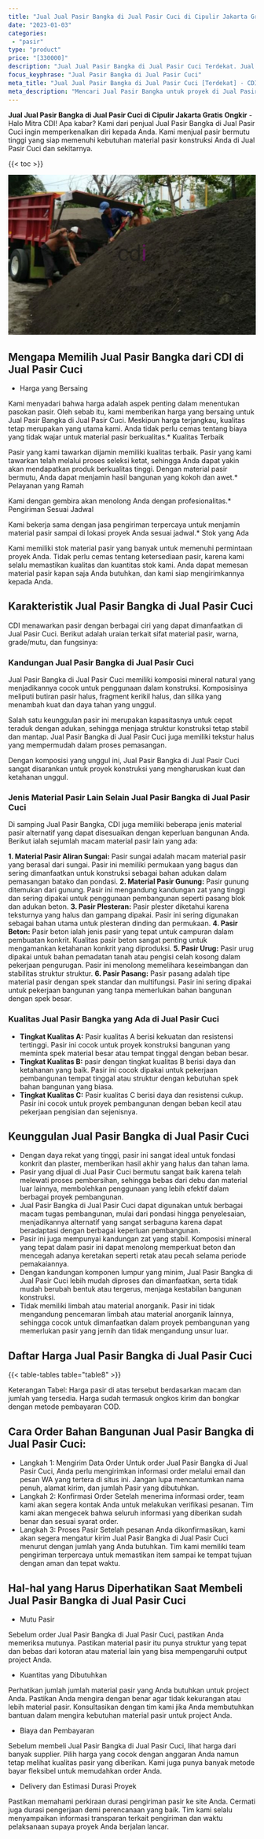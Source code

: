 ```yaml
---
title: "Jual Jual Pasir Bangka di Jual Pasir Cuci di Cipulir Jakarta Gratis Ongkir"
date: "2023-01-03"
categories:
 - "pasir"
type: "product"
price: "[330000]"
description: "Jual Jual Pasir Bangka di Jual Pasir Cuci Terdekat. Jual Pasir Bangka ini sering dipakai dalam proyek konstruksi sebagai material adukan yang terpilih dan halus. Kontak kami untuk mendapatkan informasi lebih lanjut."
focus_keyphrase: "Jual Pasir Bangka di Jual Pasir Cuci"
meta_title: "Jual Jual Pasir Bangka di Jual Pasir Cuci [Terdekat] - CDI"
meta_description: "Mencari Jual Pasir Bangka untuk proyek di Jual Pasir Cuci? Kami menawarkan Jual Pasir Bangka berkualitas untuk material adukan. Segera dapatkan penawaran terbaik."
---
```


**Jual Jual Pasir Bangka di Jual Pasir Cuci di Cipulir Jakarta Gratis Ongkir** - Halo Mitra CDI! Apa kabar? Kami dari penjual Jual Pasir Bangka di Jual Pasir Cuci ingin memperkenalkan diri kepada Anda. Kami menjual pasir bermutu tinggi yang siap memenuhi kebutuhan material pasir konstruksi Anda di Jual Pasir Cuci dan sekitarnya.

{{< toc >}}

![Jual Jual Pasir Bangka di Jual Pasir Cuci di Cipulir Jakarta Gratis Ongkir](/images/pasir/pasir-bangunan-17.jpg)

## Mengapa Memilih Jual Pasir Bangka dari CDI di Jual Pasir Cuci

*   Harga yang Bersaing

Kami menyadari bahwa harga adalah aspek penting dalam menentukan pasokan pasir. Oleh sebab itu, kami memberikan harga yang bersaing untuk Jual Pasir Bangka di Jual Pasir Cuci. Meskipun harga terjangkau, kualitas tetap merupakan yang utama kami. Anda tidak perlu cemas tentang biaya yang tidak wajar untuk material pasir berkualitas.*   Kualitas Terbaik

Pasir yang kami tawarkan dijamin memiliki kualitas terbaik. Pasir yang kami tawarkan telah melalui proses seleksi ketat, sehingga Anda dapat yakin akan mendapatkan produk berkualitas tinggi. Dengan material pasir bermutu, Anda dapat menjamin hasil bangunan yang kokoh dan awet.*   Pelayanan yang Ramah

Kami dengan gembira akan menolong Anda dengan profesionalitas.*   Pengiriman Sesuai Jadwal

Kami bekerja sama dengan jasa pengiriman terpercaya untuk menjamin material pasir sampai di lokasi proyek Anda sesuai jadwal.*   Stok yang Ada

Kami memiliki stok material pasir yang banyak untuk memenuhi permintaan proyek Anda. Tidak perlu cemas tentang ketersediaan pasir, karena kami selalu memastikan kualitas dan kuantitas stok kami. Anda dapat memesan material pasir kapan saja Anda butuhkan, dan kami siap mengirimkannya kepada Anda. 

## Karakteristik Jual Pasir Bangka di Jual Pasir Cuci

CDI menawarkan pasir dengan berbagai ciri yang dapat dimanfaatkan di Jual Pasir Cuci. Berikut adalah uraian terkait sifat material pasir, warna, grade/mutu, dan fungsinya:

### Kandungan Jual Pasir Bangka di Jual Pasir Cuci

Jual Pasir Bangka di Jual Pasir Cuci memiliki komposisi mineral natural yang menjadikannya cocok untuk penggunaan dalam konstruksi. Komposisinya meliputi butiran pasir halus, fragment kerikil halus, dan silika yang menambah kuat dan daya tahan yang unggul.

Salah satu keunggulan pasir ini merupakan kapasitasnya untuk cepat teraduk dengan adukan, sehingga menjaga struktur konstruksi tetap stabil dan mantap. Jual Pasir Bangka di Jual Pasir Cuci juga memiliki tekstur halus yang mempermudah dalam proses pemasangan.

Dengan komposisi yang unggul ini, Jual Pasir Bangka di Jual Pasir Cuci sangat disarankan untuk proyek konstruksi yang mengharuskan kuat dan ketahanan unggul.

### Jenis Material Pasir Lain Selain Jual Pasir Bangka di Jual Pasir Cuci

Di samping Jual Pasir Bangka, CDI juga memiliki beberapa jenis material pasir alternatif yang dapat disesuaikan dengan keperluan bangunan Anda. Berikut ialah sejumlah macam material pasir lain yang ada:

**1\. Material Pasir Aliran Sungai:** Pasir sungai adalah macam material pasir yang berasal dari sungai. Pasir ini memiliki permukaan yang bagus dan sering dimanfaatkan untuk konstruksi sebagai bahan adukan dalam pemasangan batako dan pondasi.
**2\. Material Pasir Gunung:** Pasir gunung ditemukan dari gunung. Pasir ini mengandung kandungan zat yang tinggi dan sering dipakai untuk penggunaan pembangunan seperti pasang blok dan adukan beton.
**3\. Pasir Plesteran:** Pasir plester diketahui karena teksturnya yang halus dan gampang dipakai. Pasir ini sering digunakan sebagai bahan utama untuk plesteran dinding dan permukaan.
**4\. Pasir Beton:** Pasir beton ialah jenis pasir yang tepat untuk campuran dalam pembuatan konkrit. Kualitas pasir beton sangat penting untuk mengamankan ketahanan konkrit yang diproduksi.
**5\. Pasir Urug:** Pasir urug dipakai untuk bahan pemadatan tanah atau pengisi celah kosong dalam pekerjaan pengurugan. Pasir ini menolong memelihara keseimbangan dan stabilitas struktur struktur.
**6\. Pasir Pasang:** Pasir pasang adalah tipe material pasir dengan spek standar dan multifungsi. Pasir ini sering dipakai untuk pekerjaan bangunan yang tanpa memerlukan bahan bangunan dengan spek besar.

### Kualitas Jual Pasir Bangka yang Ada di Jual Pasir Cuci

*   **Tingkat Kualitas A:** Pasir kualitas A berisi kekuatan dan resistensi tertinggi. Pasir ini cocok untuk proyek konstruksi bangunan yang meminta spek material besar atau tempat tinggal dengan beban besar.
*   **Tingkat Kualitas B:** pasir dengan tingkat kualitas B berisi daya dan ketahanan yang baik. Pasir ini cocok dipakai untuk pekerjaan pembangunan tempat tinggal atau struktur dengan kebutuhan spek bahan bangunan yang biasa.
*   **Tingkat Kualitas C:** Pasir kualitas C berisi daya dan resistensi cukup. Pasir ini cocok untuk proyek pembangunan dengan beban kecil atau pekerjaan pengisian dan sejenisnya.

## Keunggulan Jual Pasir Bangka di Jual Pasir Cuci

*   Dengan daya rekat yang tinggi, pasir ini sangat ideal untuk fondasi konkrit dan plaster, memberikan hasil akhir yang halus dan tahan lama.
*   Pasir yang dijual di Jual Pasir Cuci bermutu sangat baik karena telah melewati proses pembersihan, sehingga bebas dari debu dan material luar lainnya, membolehkan penggunaan yang lebih efektif dalam berbagai proyek pembangunan.
*   Jual Pasir Bangka di Jual Pasir Cuci dapat digunakan untuk berbagai macam tugas pembangunan, mulai dari pondasi hingga penyelesaian, menjadikannya alternatif yang sangat serbaguna karena dapat beradaptasi dengan berbagai keperluan pembangunan.
*   Pasir ini juga mempunyai kandungan zat yang stabil. Komposisi mineral yang tepat dalam pasir ini dapat menolong memperkuat beton dan mencegah adanya keretakan seperti retak atau pecah selama periode pemakaiannya.
*   Dengan kandungan komponen lumpur yang minim, Jual Pasir Bangka di Jual Pasir Cuci lebih mudah diproses dan dimanfaatkan, serta tidak mudah berubah bentuk atau tergerus, menjaga kestabilan bangunan konstruksi.
*   Tidak memiliki limbah atau material anorganik. Pasir ini tidak mengandung pencemaran limbah atau material anorganik lainnya, sehingga cocok untuk dimanfaatkan dalam proyek pembangunan yang memerlukan pasir yang jernih dan tidak mengandung unsur luar.

## Daftar Harga Jual Pasir Bangka di Jual Pasir Cuci

{{< table-tables table="table8" >}}

Keterangan Tabel: Harga pasir di atas tersebut berdasarkan macam dan jumlah yang tersedia. Harga sudah termasuk ongkos kirim dan bongkar dengan metode pembayaran COD.

## Cara Order Bahan Bangunan Jual Pasir Bangka di Jual Pasir Cuci:

*   Langkah 1: Mengirim Data Order
Untuk order Jual Pasir Bangka di Jual Pasir Cuci, Anda perlu mengirimkan informasi order melalui email dan pesan WA yang tertera di situs ini. Jangan lupa mencantumkan nama penuh, alamat kirim, dan jumlah Pasir yang dibutuhkan.
*   Langkah 2: Konfirmasi Order
Setelah menerima informasi order, team kami akan segera kontak Anda untuk melakukan verifikasi pesanan. Tim kami akan mengecek bahwa seluruh informasi yang diberikan sudah benar dan sesuai syarat order.
*   Langkah 3: Proses Pasir
Setelah pesanan Anda dikonfirmasikan, kami akan segera mengatur kirim Jual Pasir Bangka di Jual Pasir Cuci menurut dengan jumlah yang Anda butuhkan. Tim kami memiliki team pengiriman terpercaya untuk memastikan item sampai ke tempat tujuan dengan aman dan tepat waktu.

## Hal-hal yang Harus Diperhatikan Saat Membeli Jual Pasir Bangka di Jual Pasir Cuci

*   Mutu Pasir

Sebelum order Jual Pasir Bangka di Jual Pasir Cuci, pastikan Anda memeriksa mutunya. Pastikan material pasir itu punya struktur yang tepat dan bebas dari kotoran atau material lain yang bisa mempengaruhi output project Anda.
*   Kuantitas yang Dibutuhkan

Perhatikan jumlah jumlah material pasir yang Anda butuhkan untuk project Anda. Pastikan Anda mengira dengan benar agar tidak kekurangan atau lebih material pasir. Konsultasikan dengan tim kami jika Anda membutuhkan bantuan dalam mengira kebutuhan material pasir untuk project Anda.
*   Biaya dan Pembayaran

Sebelum membeli Jual Pasir Bangka di Jual Pasir Cuci, lihat harga dari banyak supplier. Pilih harga yang cocok dengan anggaran Anda namun tetap melihat kualitas pasir yang diberikan. Kami juga punya banyak metode bayar fleksibel untuk memudahkan order Anda.
*   Delivery dan Estimasi Durasi Proyek

Pastikan memahami perkiraan durasi pengiriman pasir ke site Anda. Cermati juga durasi pengerjaan demi perencanaan yang baik. Tim kami selalu menyampaikan informasi transparan terkait pengiriman dan waktu pelaksanaan supaya proyek Anda berjalan lancar.